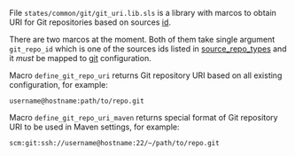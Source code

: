 
File `states/common/git/git_uri.lib.sls` is a library with marcos to
obtain URI for Git repositories based on sources [id][1].

There are two marcos at the moment. Both of them take single argument `git_repo_id` which is
one of the sources ids listed in [source_repo_types][2] and it _must_ be mapped to [git][3]
configuration.

Macro `define_git_repo_uri` returns Git repository URI based on all existing
configuration, for example:
```
username@hostname:path/to/repo.git
```

Macro `define_git_repo_uri_maven` returns special format of Git repository URI
to be used in Maven settings, for example:
```
scm:git:ssh://username@hostname:22/~/path/to/repo.git
```

[1]: /docs/pillars/common/system_features/deploy_environment_sources/source_repositories/_id/readme.md
[2]: /docs/pillars/common/system_features/deploy_environment_sources/source_repo_types/readme.md
[3]: /docs/pillars/common/system_features/deploy_environment_sources/source_repositories/_id/git/readme.md



